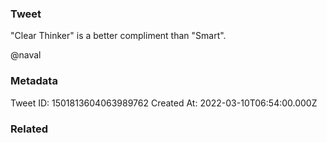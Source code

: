 ### Tweet
"Clear Thinker" is a better compliment than "Smart".

@naval

### Metadata
Tweet ID: 1501813604063989762
Created At: 2022-03-10T06:54:00.000Z

### Related

